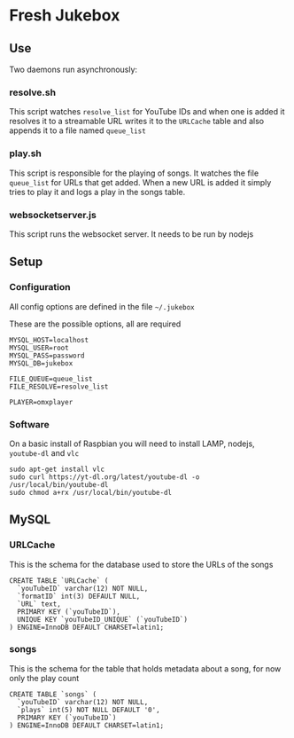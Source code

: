 # Fresh Jukebox


## Use

Two daemons run asynchronously:

### resolve.sh

This script watches `resolve_list` for YouTube IDs and when one is added it resolves it to a streamable URL
writes it to the `URLCache` table and also appends it to a file named `queue_list`

### play.sh

This script is responsible for the playing of songs. It watches the file `queue_list` for URLs that get added.
When a new URL is added it simply tries to play it and logs a play in the songs table.

### websocketserver.js

This script runs the websocket server. It needs to be run by nodejs

## Setup

### Configuration

All config options are defined in the file `~/.jukebox`

These are the possible options, all are required

```shell
MYSQL_HOST=localhost
MYSQL_USER=root
MYSQL_PASS=password
MYSQL_DB=jukebox

FILE_QUEUE=queue_list
FILE_RESOLVE=resolve_list

PLAYER=omxplayer
```

### Software

On a basic install of Raspbian you will need to install LAMP, nodejs, `youtube-dl` and `vlc`

```
sudo apt-get install vlc
sudo curl https://yt-dl.org/latest/youtube-dl -o /usr/local/bin/youtube-dl
sudo chmod a+rx /usr/local/bin/youtube-dl
```

## MySQL

### URLCache

This is the schema for the database used to store the URLs of the songs

```mysql
CREATE TABLE `URLCache` (
  `youTubeID` varchar(12) NOT NULL,
  `formatID` int(3) DEFAULT NULL,
  `URL` text,
  PRIMARY KEY (`youTubeID`),
  UNIQUE KEY `youTubeID_UNIQUE` (`youTubeID`)
) ENGINE=InnoDB DEFAULT CHARSET=latin1;

```

### songs

This is the schema for the table that holds metadata about a song, for now only the play count

```
CREATE TABLE `songs` (
  `youTubeID` varchar(12) NOT NULL,
  `plays` int(5) NOT NULL DEFAULT '0',
  PRIMARY KEY (`youTubeID`)
) ENGINE=InnoDB DEFAULT CHARSET=latin1;

```